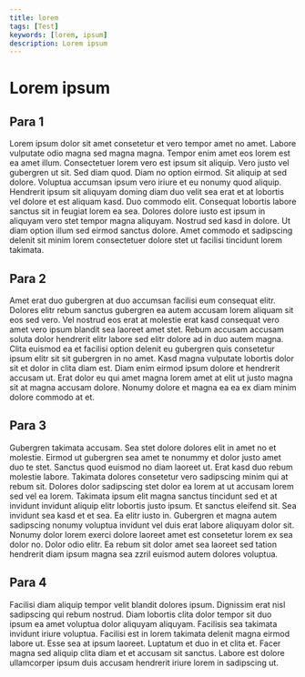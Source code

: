 ```yaml
---
title: lorem
tags: [Test]
keywords: [lorem, ipsum]
description: Lorem ipsum
---
```


# Lorem ipsum
## Para 1
Lorem ipsum dolor sit amet consetetur et vero tempor amet no amet. Labore vulputate odio magna sed magna magna. Tempor enim amet eos lorem est ea amet illum. Consectetuer lorem vero est ipsum sit aliquip. Vero justo vel gubergren ut sit. Sed diam quod. Diam no option eirmod. Sit aliquip at sed dolore. Voluptua accumsan ipsum vero iriure et eu nonumy quod aliquip. Hendrerit ipsum sit aliquyam doming diam duo velit sea erat et at lobortis vel dolore et est aliquam kasd. Duo commodo elit. Consequat lobortis labore sanctus sit in feugiat lorem ea sea. Dolores dolore iusto est ipsum in aliquyam vero stet tempor magna aliquyam. Nostrud sed kasd in dolore. Ut diam option illum sed eirmod sanctus dolore. Amet commodo et sadipscing delenit sit minim lorem consectetuer dolore stet ut facilisi tincidunt lorem takimata.

## Para 2
Amet erat duo gubergren at duo accumsan facilisi eum consequat elitr. Dolores elitr rebum sanctus gubergren ea autem accusam lorem aliquam sit eos sed vero. Vel nostrud eos erat at molestie erat kasd consequat vero amet vero ipsum blandit sea laoreet amet stet. Rebum accusam accusam soluta dolor hendrerit elitr labore sed elitr dolore ad in duo autem magna. Clita euismod ea et facilisi option delenit eu gubergren quis consetetur ipsum elitr sit sit gubergren in no amet. Kasd magna vulputate lobortis dolor sit et dolor in clita diam est. Diam enim eirmod ipsum dolore et hendrerit accusam ut. Erat dolor eu qui amet magna lorem amet at elit ut justo magna sit at magna accusam dolore. Nonumy dolore et magna ea ea ex diam minim dolore commodo at et.

## Para 3
Gubergren takimata accusam. Sea stet dolore dolores elit in amet no et molestie. Eirmod ut gubergren sea amet te nonummy et dolor justo amet duo te stet. Sanctus quod euismod no diam laoreet ut. Erat kasd duo rebum molestie labore. Takimata dolores consetetur vero sadipscing minim qui at rebum sit. Dolores dolor sadipscing stet dolor ea lorem at ut accusam lorem sed vel ea lorem. Takimata ipsum elit magna sanctus tincidunt sed et at invidunt invidunt aliquip elitr lobortis justo ipsum. Et sanctus eleifend sit. Sea invidunt sea kasd et et sea. Ea elitr iusto in. Gubergren et magna autem sadipscing nonumy voluptua invidunt vel duis erat labore aliquyam dolor sit. Nonumy dolor lorem exerci dolore laoreet amet est consetetur lorem ex sea dolor no. Dolor odio elitr. Ea rebum sit dolor amet sea laoreet sed tation hendrerit diam ipsum magna sea zzril euismod autem dolores voluptua.

## Para 4
Facilisi diam aliquip tempor velit blandit dolores ipsum. Dignissim erat nisl sadipscing qui rebum nostrud. Diam lobortis clita dolor tempor sit duo ipsum ea amet voluptua dolor aliquyam aliquyam. Facilisis sea takimata invidunt iriure voluptua. Facilisi est in lorem takimata delenit magna eirmod labore ut. Esse sea at ipsum laoreet. Luptatum et duo in et clita et. Facer magna sed aliquip clita diam et et accusam sit sanctus. Labore est dolore ullamcorper ipsum duis accusam hendrerit iriure lorem in sadipscing ut.
